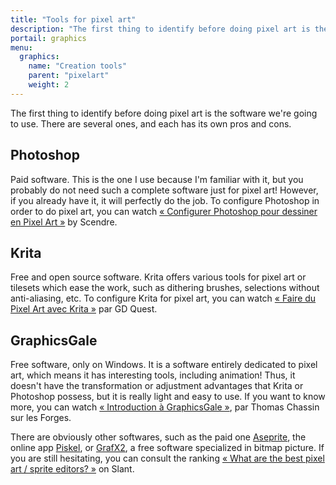 ```yaml
---
title: "Tools for pixel art"
description: "The first thing to identify before doing pixel art is the software we're going to use. There are several ones, and each has its own pros and cons."
portail: graphics
menu:
  graphics:
    name: "Creation tools"
    parent: "pixelart"
    weight: 2
---
```


The first thing to identify before doing pixel art is the software we're going to use. There are several ones, and each has its own pros and cons.

## Photoshop

Paid software. This is the one I use because I'm familiar with it, but you probably do not need such a complete software just for pixel art! However, if you already have it, it will perfectly do the job. To configure Photoshop in order to do pixel art, you can watch [« Configurer Photoshop pour dessiner en Pixel Art »](https://www.youtube.com/watch?v=kysCbzLH87E) by Scendre.

## Krita

Free and open source software. Krita offers various tools for pixel art or tilesets which ease the work, such as dithering brushes, selections without anti-aliasing, etc. To configure Krita for pixel art, you can watch [« Faire du Pixel Art avec Krita »](https://www.youtube.com/watch?v=8qfmkrgciic) par GD Quest.

## GraphicsGale

Free software, only on Windows. It is a software entirely dedicated to pixel art, which means it has interesting tools, including animation! Thus, it doesn't have the transformation or adjustment advantages that Krita or Photoshop possess, but it is really light and easy to use. If you want to know more, you can watch [« Introduction à GraphicsGale »](http://www.lesforges.org/article/introduction-graphicsgale?scroll_to=article), par Thomas Chassin sur les Forges.

There are obviously other softwares, such as the paid one [Aseprite](https://www.aseprite.org/), the online app [Piskel](https://www.piskelapp.com/), or [GrafX2](http://pulkomandy.tk/projects/GrafX2), a free software specialized in bitmap picture. If you are still hesitating, you can consult the ranking [« What are the best pixel art / sprite editors? »](https://www.slant.co/topics/1547/~pixel-art-sprite-editors) on Slant.